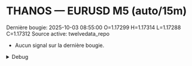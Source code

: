 # THANOS — EURUSD M5 (auto/15m)
Dernière bougie: 2025-10-03 08:55:00  O=1.17299  H=1.17314  L=1.17288  C=1.17312
Source active: twelvedata_repo

- Aucun signal sur la dernière bougie.

<details><summary>Debug</summary>

- TD_API_KEY manquant.

</details>